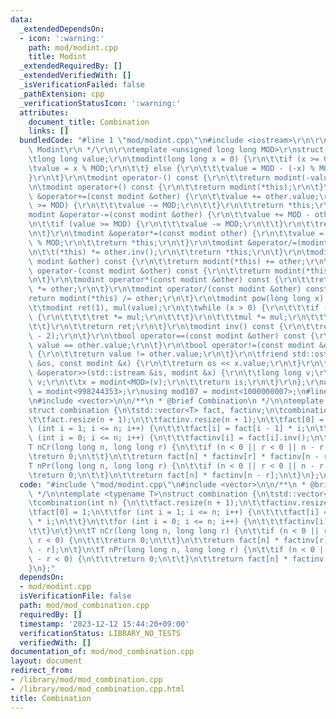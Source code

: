 ```yaml
---
data:
  _extendedDependsOn:
  - icon: ':warning:'
    path: mod/modint.cpp
    title: Modint
  _extendedRequiredBy: []
  _extendedVerifiedWith: []
  _isVerificationFailed: false
  _pathExtension: cpp
  _verificationStatusIcon: ':warning:'
  attributes:
    document_title: Combination
    links: []
  bundledCode: "#line 1 \"mod/modint.cpp\"\n#include <iostream>\r\n\r\n/**\r\n * @brief\
    \ Modint\r\n */\r\n\r\ntemplate <unsigned long long MOD>\r\nstruct modint {\r\n\
    \tlong long value;\r\n\tmodint(long long x = 0) {\r\n\t\tif (x >= 0) {\r\n\t\t\
    \tvalue = x % MOD;\r\n\t\t} else {\r\n\t\t\tvalue = MOD - (-x) % MOD;\r\n\t\t\
    }\r\n\t}\r\n\tmodint operator-() const {\r\n\t\treturn modint(-value);\r\n\t}\r\
    \n\tmodint operator+() const {\r\n\t\treturn modint(*this);\r\n\t}\r\n\tmodint\
    \ &operator+=(const modint &other) {\r\n\t\tvalue += other.value;\r\n\t\tif (value\
    \ >= MOD) {\r\n\t\t\tvalue -= MOD;\r\n\t\t}\r\n\t\treturn *this;\r\n\t}\r\n\t\
    modint &operator-=(const modint &other) {\r\n\t\tvalue += MOD - other.value;\r\
    \n\t\tif (value >= MOD) {\r\n\t\t\tvalue -= MOD;\r\n\t\t}\r\n\t\treturn *this;\r\
    \n\t}\r\n\tmodint &operator*=(const modint other) {\r\n\t\tvalue = value * other.value\
    \ % MOD;\r\n\t\treturn *this;\r\n\t}\r\n\tmodint &operator/=(modint other) {\r\
    \n\t\t(*this) *= other.inv();\r\n\t\treturn *this;\r\n\t}\r\n\tmodint operator+(const\
    \ modint &other) const {\r\n\t\treturn modint(*this) += other;\r\n\t}\r\n\tmodint\
    \ operator-(const modint &other) const {\r\n\t\treturn modint(*this) -= other;\r\
    \n\t}\r\n\tmodint operator*(const modint &other) const {\r\n\t\treturn modint(*this)\
    \ *= other;\r\n\t}\r\n\tmodint operator/(const modint &other) const {\r\n\t\t\
    return modint(*this) /= other;\r\n\t}\r\n\tmodint pow(long long x) const {\r\n\
    \t\tmodint ret(1), mul(value);\r\n\t\twhile (x > 0) {\r\n\t\t\tif (x % 2 == 1)\
    \ {\r\n\t\t\t\tret *= mul;\r\n\t\t\t}\r\n\t\t\tmul *= mul;\r\n\t\t\tx /= 2;\r\n\
    \t\t}\r\n\t\treturn ret;\r\n\t}\r\n\tmodint inv() const {\r\n\t\treturn pow(MOD\
    \ - 2);\r\n\t}\r\n\tbool operator==(const modint &other) const {\r\n\t\treturn\
    \ value == other.value;\r\n\t}\r\n\tbool operator!=(const modint &other) const\
    \ {\r\n\t\treturn value != other.value;\r\n\t}\r\n\tfriend std::ostream &operator<<(std::ostream\
    \ &os, const modint &x) {\r\n\t\treturn os << x.value;\r\n\t}\r\n\tfriend std::istream\
    \ &operator>>(std::istream &is, modint &x) {\r\n\t\tlong long v;\r\n\t\tis >>\
    \ v;\r\n\t\tx = modint<MOD>(v);\r\n\t\treturn is;\r\n\t}\r\n};\r\nusing mod998\
    \ = modint<998244353>;\r\nusing mod107 = modint<1000000007>;\n#line 2 \"mod/mod_combination.cpp\"\
    \n#include <vector>\n\n/**\n * @brief Combination\n */\n\ntemplate <typename T>\n\
    struct combination {\n\tstd::vector<T> fact, factinv;\n\tcombination(int n) {\n\
    \t\tfact.resize(n + 1);\n\t\tfactinv.resize(n + 1);\n\t\tfact[0] = 1;\n\t\tfor\
    \ (int i = 1; i <= n; i++) {\n\t\t\tfact[i] = fact[i - 1] * i;\n\t\t}\n\t\tfor\
    \ (int i = 0; i <= n; i++) {\n\t\t\tfactinv[i] = fact[i].inv();\n\t\t}\n\t}\n\t\
    T nCr(long long n, long long r) {\n\t\tif (n < 0 || r < 0 || n - r < 0) {\n\t\t\
    \treturn 0;\n\t\t}\n\t\treturn fact[n] * factinv[r] * factinv[n - r];\n\t}\n\t\
    T nPr(long long n, long long r) {\n\t\tif (n < 0 || r < 0 || n - r < 0) {\n\t\t\
    \treturn 0;\n\t\t}\n\t\treturn fact[n] * factinv[n - r];\n\t}\n};\n"
  code: "#include \"mod/modint.cpp\"\n#include <vector>\n\n/**\n * @brief Combination\n\
    \ */\n\ntemplate <typename T>\nstruct combination {\n\tstd::vector<T> fact, factinv;\n\
    \tcombination(int n) {\n\t\tfact.resize(n + 1);\n\t\tfactinv.resize(n + 1);\n\t\
    \tfact[0] = 1;\n\t\tfor (int i = 1; i <= n; i++) {\n\t\t\tfact[i] = fact[i - 1]\
    \ * i;\n\t\t}\n\t\tfor (int i = 0; i <= n; i++) {\n\t\t\tfactinv[i] = fact[i].inv();\n\
    \t\t}\n\t}\n\tT nCr(long long n, long long r) {\n\t\tif (n < 0 || r < 0 || n -\
    \ r < 0) {\n\t\t\treturn 0;\n\t\t}\n\t\treturn fact[n] * factinv[r] * factinv[n\
    \ - r];\n\t}\n\tT nPr(long long n, long long r) {\n\t\tif (n < 0 || r < 0 || n\
    \ - r < 0) {\n\t\t\treturn 0;\n\t\t}\n\t\treturn fact[n] * factinv[n - r];\n\t\
    }\n};"
  dependsOn:
  - mod/modint.cpp
  isVerificationFile: false
  path: mod/mod_combination.cpp
  requiredBy: []
  timestamp: '2023-12-12 15:44:20+09:00'
  verificationStatus: LIBRARY_NO_TESTS
  verifiedWith: []
documentation_of: mod/mod_combination.cpp
layout: document
redirect_from:
- /library/mod/mod_combination.cpp
- /library/mod/mod_combination.cpp.html
title: Combination
---
```

